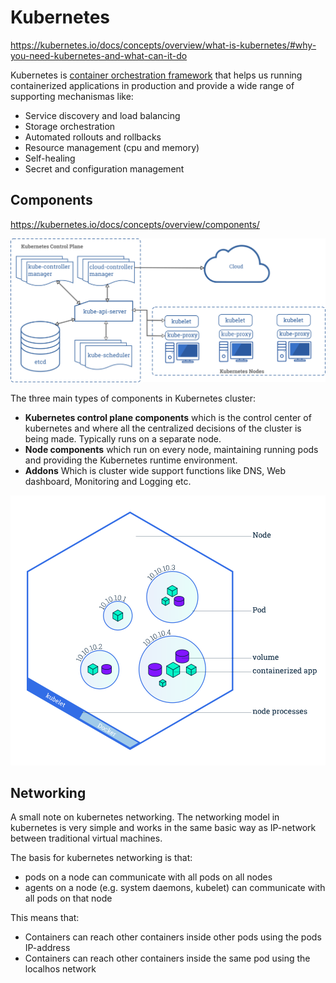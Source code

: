 # Kubernetes

https://kubernetes.io/docs/concepts/overview/what-is-kubernetes/#why-you-need-kubernetes-and-what-can-it-do

Kubernetes is [container orchestration framework](0-introduction-containers.md) that helps us running containerized applications in production and provide a wide range of supporting mechanismas like:

* Service discovery and load balancing
* Storage orchestration
* Automated rollouts and rollbacks
* Resource management (cpu and memory)
* Self-healing
* Secret and configuration management

## Components

https://kubernetes.io/docs/concepts/overview/components/

![k8s components](components-of-kubernetes.png)

The three main types of components in Kubernetes cluster:

* **Kubernetes control plane components** which is the control center of kubernetes and where all the centralized decisions of the cluster is being made. Typically runs on a separate node.
* **Node components** which run on every node, maintaining running pods and providing the Kubernetes runtime environment.
* **Addons** Which is cluster wide support functions like DNS, Web dashboard, Monitoring and Logging etc.

![typical k8s node with pods and containers](module_03_nodes.svg)

## Networking

A small note on kubernetes networking. The networking model in kubernetes is very simple and works in the same basic
way as IP-network between traditional virtual machines.

The basis for kubernetes networking is that:

* pods on a node can communicate with all pods on all nodes
* agents on a node (e.g. system daemons, kubelet) can communicate with all pods on that node

This means that:

* Containers can reach other containers inside other pods using the pods IP-address
* Containers can reach other containers inside the same pod using the localhos network

 